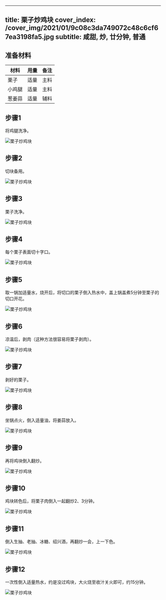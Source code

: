 
---
title: 栗子炒鸡块
cover_index: /cover_img/2021/01/9c08c3da749072c48c6cf67ea3198fa5.jpg
subtitle: 咸甜, 炒, 廿分钟, 普通
---

## 准备材料

| 材料     | 用量 | 备注|
| ------- | ----- | --- |
| 栗子 | 适量| 主料 |
| 小鸡腿 | 适量| 主料 |
| 葱姜蒜 | 适量| 辅料 |

## 步骤1

将鸡腿洗净。

![栗子炒鸡块](https://i8.meishichina.com/attachment/recipe/201010/201010141357149.jpg?x-oss-process=style/p320) 

## 步骤2

切块备用。

![栗子炒鸡块](https://i8.meishichina.com/attachment/recipe/201010/201010141357231.jpg?x-oss-process=style/p320) 

## 步骤3

栗子洗净。

![栗子炒鸡块](https://i8.meishichina.com/attachment/recipe/201010/201010141357342.jpg?x-oss-process=style/p320) 

## 步骤4

每个栗子表面切十字口。

![栗子炒鸡块](https://i8.meishichina.com/attachment/recipe/201010/201010141358091.jpg?x-oss-process=style/p320) 

## 步骤5

取一锅加适量水，烧开后，将切口的栗子倒入热水中，盖上锅盖煮5分钟至栗子的切口开花。

![栗子炒鸡块](https://i8.meishichina.com/attachment/recipe/201010/201010141358496.jpg?x-oss-process=style/p320) 

## 步骤6

凉温后，剥肉（这种方法很容易将栗子剥肉）。

![栗子炒鸡块](https://i8.meishichina.com/attachment/recipe/201010/201010141358584.jpg?x-oss-process=style/p320) 

## 步骤7

剥好的栗子。

![栗子炒鸡块](https://i8.meishichina.com/attachment/recipe/201010/201010141359301.jpg?x-oss-process=style/p320) 

## 步骤8

坐锅点火，倒入适量油，将姜蒜放入。

![栗子炒鸡块](https://i8.meishichina.com/attachment/recipe/201010/201010141359400.jpg?x-oss-process=style/p320) 

## 步骤9

再将鸡块倒入翻炒。

![栗子炒鸡块](https://i8.meishichina.com/attachment/recipe/201010/201010141359577.jpg?x-oss-process=style/p320) 

## 步骤10

鸡块转色后，将栗子肉倒入一起翻炒2、3分钟。

![栗子炒鸡块](https://i8.meishichina.com/attachment/recipe/201010/201010141400200.jpg?x-oss-process=style/p320) 

## 步骤11

倒入生抽、老抽、冰糖、绍兴酒，再翻炒一会，上一下色。

![栗子炒鸡块](https://i8.meishichina.com/attachment/recipe/201010/201010141400389.jpg?x-oss-process=style/p320) 

## 步骤12

一次性倒入适量热水，约是没过鸡块，大火烧至收汁关火即可，约15分钟。

![栗子炒鸡块](https://i8.meishichina.com/attachment/recipe/201010/201010141400571.jpg?x-oss-process=style/p320) 

